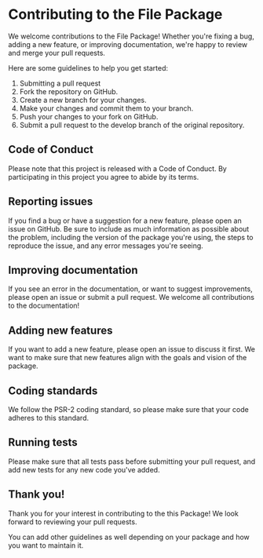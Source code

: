# Contributing to the File Package

We welcome contributions to the File Package! Whether you're fixing a bug, adding a new feature, or improving
documentation, we're happy to review and merge your pull requests.

Here are some guidelines to help you get started:

1. Submitting a pull request
2. Fork the repository on GitHub.
3. Create a new branch for your changes.
4. Make your changes and commit them to your branch.
5. Push your changes to your fork on GitHub.
6. Submit a pull request to the develop branch of the original repository.

## Code of Conduct

Please note that this project is released with a Code of Conduct. By participating in this project you agree to abide by
its terms.

## Reporting issues

If you find a bug or have a suggestion for a new feature, please open an issue on GitHub. Be sure to include as much
information as possible about the problem, including the version of the package you're using, the steps to reproduce the
issue, and any error messages you're seeing.

## Improving documentation

If you see an error in the documentation, or want to suggest improvements, please open an issue or submit a pull
request. We welcome all contributions to the documentation!

## Adding new features

If you want to add a new feature, please open an issue to discuss it first. We want to make sure that new features align
with the goals and vision of the package.

## Coding standards

We follow the PSR-2 coding standard, so please make sure that your code adheres to this standard.

## Running tests

Please make sure that all tests pass before submitting your pull request, and add new tests for any new code you've
added.

## Thank you!

Thank you for your interest in contributing to the this Package! We look forward to reviewing your pull requests.

You can add other guidelines as well depending on your package and how you want to maintain it.
